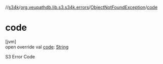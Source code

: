 //[s34k](../../../index.md)/[org.veupathdb.lib.s3.s34k.errors](../index.md)/[ObjectNotFoundException](index.md)/[code](code.md)

# code

[jvm]\
open override val [code](code.md): [String](https://kotlinlang.org/api/latest/jvm/stdlib/kotlin/-string/index.html)

S3 Error Code
